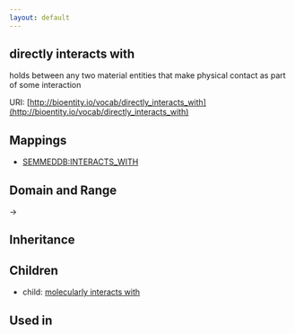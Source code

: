 ```yaml
---
layout: default
---
```


## directly interacts with


holds between any two material entities that make physical contact as part of some interaction 

URI: [http://bioentity.io/vocab/directly_interacts_with](http://bioentity.io/vocab/directly_interacts_with)
## Mappings

 * [SEMMEDDB:INTERACTS_WITH](http://purl.obolibrary.org/obo/SEMMEDDB_INTERACTS_WITH)

## Domain and Range

 -> 

## Inheritance


## Children

 *  child: [molecularly interacts with](molecularly_interacts_with.html)

## Used in

